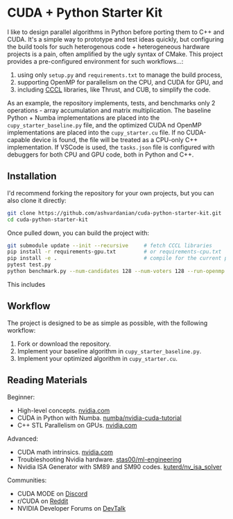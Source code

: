 # CUDA + Python Starter Kit

I like to design parallel algorithms in Python before porting them to C++ and CUDA.
It's a simple way to prototype and test ideas quickly, but configuring the build tools for such heterogenous code + heterogeneous hardware projects is a pain, often amplified by the ugly syntax of CMake.
This project provides a pre-configured environment for such workflows...:

1. using only `setup.py` and `requirements.txt` to manage the build process,
2. supporting OpenMP for parallelism on the CPU, and CUDA for GPU, and
3. including [CCCL](https://github.com/NVIDIA/cccl) libraries, like Thrust, and CUB, to simplify the code.

As an example, the repository implements, tests, and benchmarks only 2 operations - array accumulation and matrix multiplication.
The baseline Python + Numba implementations are placed into the `cupy_starter_baseline.py` file, and the optimized CUDA nd OpenMP implementations are placed into the `cupy_starter.cu` file.
If no CUDA-capable device is found, the file will be treated as a CPU-only C++ implementation.
If VSCode is used, the `tasks.json` file is configured with debuggers for both CPU and GPU code, both in Python and C++.

## Installation

I'd recommend forking the repository for your own projects, but you can also clone it directly:

```bash
git clone https://github.com/ashvardanian/cuda-python-starter-kit.git
cd cuda-python-starter-kit
```

Once pulled down, you can build the project with:

```bash
git submodule update --init --recursive     # fetch CCCL libraries
pip install -r requirements-gpu.txt         # or requirements-cpu.txt
pip install -e .                            # compile for the current platform
pytest test.py
python benchmark.py --num-candidates 128 --num-voters 128 --run-openmp --run-numba --run-serial --run-cuda
```

This includes 

## Workflow

The project is designed to be as simple as possible, with the following workflow:

1. Fork or download the repository.
2. Implement your baseline algorithm in `cupy_starter_baseline.py`.
3. Implement your optimized algorithm in `cupy_starter.cu`.

## Reading Materials

Beginner:

- High-level concepts. [nvidia.com](https://developer.nvidia.com/blog/even-easier-introduction-cuda/)
- CUDA in Python with Numba. [numba/nvidia-cuda-tutorial](https://github.com/numba/nvidia-cuda-tutorial)
- C++ STL Parallelism on GPUs. [nvidia.com](https://developer.nvidia.com/blog/accelerating-standard-c-with-gpus-using-stdpar/)

Advanced:

- CUDA math intrinsics. [nvidia.com](https://docs.nvidia.com/cuda/cuda-math-api/index.html)
- Troubleshooting Nvidia hardware. [stas00/ml-engineering](https://github.com/stas00/ml-engineering/blob/master/compute/accelerator/nvidia/debug.md)
- Nvidia ISA Generator with SM89 and SM90 codes. [kuterd/nv_isa_solver](https://github.com/kuterd/nv_isa_solver)

Communities:

- CUDA MODE on [Discord](https://discord.com/invite/cudamode)
- r/CUDA on [Reddit](https://www.reddit.com/r/CUDA/)
- NVIDIA Developer Forums on [DevTalk](https://forums.developer.nvidia.com)
